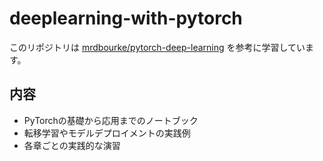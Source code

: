 # deeplearning-with-pytorch

このリポジトリは [mrdbourke/pytorch-deep-learning](https://github.com/mrdbourke/pytorch-deep-learning) を参考に学習しています。

## 内容

- PyTorchの基礎から応用までのノートブック
- 転移学習やモデルデプロイメントの実践例
- 各章ごとの実践的な演習
